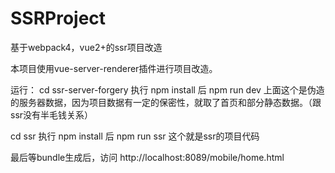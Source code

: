# SSRProject
基于webpack4，vue2+的ssr项目改造

本项目使用vue-server-renderer插件进行项目改造。

运行：
cd ssr-server-forgery  执行 npm install 后 npm run dev
上面这个是伪造的服务器数据，因为项目数据有一定的保密性，就取了首页和部分静态数据。（跟ssr没有半毛钱关系）

cd ssr 执行 npm install 后 npm run ssr
这个就是ssr的项目代码

最后等bundle生成后，访问 http://localhost:8089/mobile/home.html
